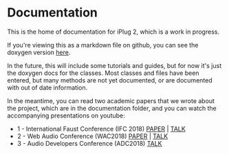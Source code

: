 # Documentation

This is the home of documentation for iPlug 2, which is a work in progress.

If you're viewing this as a markdown file on github, you can see the doxygen version [here](https://iplug2.github.io/iPlug2/).

In the future, this will include some tutorials and guides, but for now it's just the doxygen docs for the classes. Most classes and files have been entered, but many methods are not yet documented, or are documented with out of date information.

In the meantime, you can read two academic papers that we wrote about the project, which are in the documentation folder, and you can watch the accompanying presentations on youtube:

<ul>
<li>1 - International Faust Conference (IFC 2018) <a href="https://github.com/iPlug2/iPlug2/raw/master/Documentation/Papers/IFC2018.pdf" target="_blank">PAPER</a> | <a href="https://youtu.be/SLHGxBYeID4">TALK</a></li>
<li>2 - Web Audio Conference (WAC2018) <a href="https://github.com/iPlug2/iPlug2/raw/master/Documentation/Papers/WAC2018.pdf" target="_blank">PAPER</a> | <a href="https://youtu.be/DDrgW4Qyz8Y">TALK</a></li>
<li>3 - Audio Developers Conference (ADC2018) <a href="https://youtu.be/IRLxMhksUZ0">TALK</a></li>
</ul>

<!--
## Introduction

### Requirements
iPlug 2 requires a compiler that supports C++11, and is tested with MS Visual Studio 2017 and Xcode 10. It is developed to target Windows 7 or higher and macOS 10.7+. If you wish to compile for older operating systems it may be possible, but will require adjusting some settings.

## About this documentation
### Where do I begin?
See [Getting Started](md_quickstart.html) and check out the [Examples](md_examples.html)

### How do I upgrade an old WDL-OL project?
See [How to Upgrade](md_upgrade.html)

### Experienced developers
See [Advanced Documentation](md_advanced.html) and if you would like to contribute to the project, check the [Code Style](md_codingstyle.html)

-->